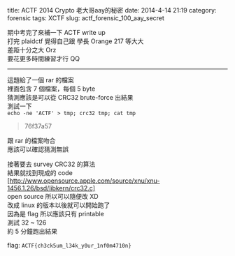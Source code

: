 title: ACTF 2014 Crypto 老大哥aay的秘密
date: 2014-4-14 21:19
category: forensic
tags: XCTF
slug: actf_forensic_100_aay_secret

期中考完了來補一下 ACTF write up  
打完 plaidctf 覺得自己跟 學長 Orange 217 等大大  
差距十分之大 Orz  
要花更多時間練習才行 QQ  
* * *

這題給了一個 rar 的檔案  
裡面包含 7 個檔案，每個 5 byte  
猜測應該是可以從 CRC32 brute-force 出結果  
測試一下  
`echo -ne 'ACTF' > tmp; crc32 tmp; cat tmp`  
> 76f37a57  

跟 rar 的檔案吻合  
應該可以確認猜測無誤  

接著要去 survey CRC32 的算法  
結果就找到現成的 code  
[http://www.opensource.apple.com/source/xnu/xnu-1456.1.26/bsd/libkern/crc32.c]  
open source 所以可以隨便改 XD  
改成 linux 的版本以後就可以開始跑了  
因為是 flag 所以應該只有 printable  
測試 32 ~ 126  
約 5 分鐘跑出結果  

flag: `ACTF{ch3ck5um_l34k_y0ur_1nf0m4710n}`  
